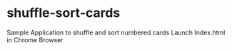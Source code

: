 # shuffle-sort-cards
Sample Application to shuffle and sort numbered cards
Launch Index.html in Chrome Browser
